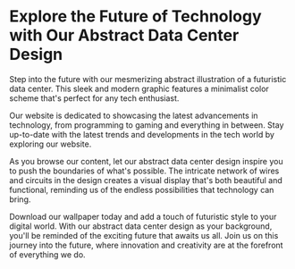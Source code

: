 <!--font:Inter-->

# Explore the Future of Technology with Our Abstract Data Center Design

Step into the future with our mesmerizing abstract illustration of a futuristic data center. This sleek and modern graphic features a minimalist color scheme that's perfect for any tech enthusiast.

Our website is dedicated to showcasing the latest advancements in technology, from programming to gaming and everything in between. Stay up-to-date with the latest trends and developments in the tech world by exploring our website.

As you browse our content, let our abstract data center design inspire you to push the boundaries of what's possible. The intricate network of wires and circuits in the design creates a visual display that's both beautiful and functional, reminding us of the endless possibilities that technology can bring.

Download our wallpaper today and add a touch of futuristic style to your digital world. With our abstract data center design as your background, you'll be reminded of the exciting future that awaits us all. Join us on this journey into the future, where innovation and creativity are at the forefront of everything we do.

<!--

Write me markdown content of website with wallpaper:

"A wallpaper featuring an abstract illustration of a futuristic data center, with sleek and modern graphics and a minimalist color scheme."

The header of the page should not be copy of the text but rather a real content of the website which is using this wallpaper.


---


# Futuristic Data Center Wallpaper

Welcome to our website featuring a stunning wallpaper of an abstract illustration of a futuristic data center. The wallpaper showcases sleek and modern graphics with a minimalist color scheme, making it the perfect addition to any tech lover's desktop or mobile device.

The intricate design of the data center is sure to capture your attention, with its intricate network of wires and circuits creating a mesmerizing visual display. Whether you're a programmer, a gamer, or simply someone who appreciates cutting-edge technology, this wallpaper is sure to impress.

Download the wallpaper today and add a touch of futuristic style to your digital world!


---


Heading should not include word "wallpaper". The website should not be about the wallpaper itself, wallpaper is just a related background, rewrite whole content.


---


# Welcome to Our Futuristic Data Center Website

Step into the future with our stunning abstract illustration of a futuristic data center. This sleek and modern graphic features a minimalist color scheme that's perfect for any tech enthusiast's desktop or mobile device.

Our website is dedicated to showcasing the latest advancements in technology, and what better way to do so than with this mesmerizing wallpaper? The intricate design of the data center is sure to capture your attention, with its network of wires and circuits creating a visual display that's both beautiful and functional.

Whether you're a programmer, gamer, or simply someone who appreciates cutting-edge technology, our website has something for everyone. Stay up-to-date with the latest trends and developments in the tech world, and download our wallpaper today to add a touch of futuristic style to your digital world.

Join us on this journey into the future, where innovation and creativity are at the forefront of everything we do.


---


Heading is too long, rewrite whole content.


---


# Discover the Future of Technology with Our Abstract Data Center Illustration

Experience the future with our stunning abstract illustration of a futuristic data center. This minimalist graphic features a sleek and modern design that's perfect for any tech enthusiast.

Our website is dedicated to showcasing the latest advancements in technology, and what better way to do so than with this mesmerizing wallpaper? The intricate design of the data center is sure to capture your attention, with its network of wires and circuits creating a visual display that's both beautiful and functional.

Stay up-to-date with the latest trends and developments in the tech world by exploring our website. From programming to gaming, we cover it all. Join us on this journey into the future, where innovation and creativity are at the forefront of everything we do.

Download our wallpaper today and add a touch of futuristic style to your digital world. With our abstract data center illustration as your background, you'll be inspired to discover new possibilities and push the boundaries of what's possible.


---


Heading is too long, rewrite whole content.


---


# Explore the Future of Technology with Our Abstract Data Center Design

Step into the future with our mesmerizing abstract illustration of a futuristic data center. This sleek and modern graphic features a minimalist color scheme that's perfect for any tech enthusiast.

Our website is dedicated to showcasing the latest advancements in technology, from programming to gaming and everything in between. Stay up-to-date with the latest trends and developments in the tech world by exploring our website.

As you browse our content, let our abstract data center design inspire you to push the boundaries of what's possible. The intricate network of wires and circuits in the design creates a visual display that's both beautiful and functional, reminding us of the endless possibilities that technology can bring.

Download our wallpaper today and add a touch of futuristic style to your digital world. With our abstract data center design as your background, you'll be reminded of the exciting future that awaits us all. Join us on this journey into the future, where innovation and creativity are at the forefront of everything we do.


---


Write me a Google font which is best fitting for the website.

Pick from the list:
- Montserrat
- Orbitron
- Exo 2
- Poppins
- Futura
- Inter
- Open Sans
- Barlow Condensed
- Lobster
- Playfair Display
- Lato
- IBM Plex Sans
- Raleway
- Dancing Script
- Alegreya
- Roboto
- Great Vibes


Write just the font name nothing else.


---


Inter

-->
